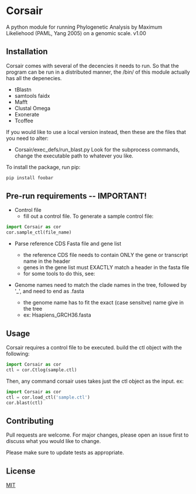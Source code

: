 # Corsair
A python module for running Phylogenetic Analysis by Maximum Likeliehood (PAML, Yang 2005) on a genomic scale.
v1.00

## Installation

Corsair comes with several of the decencies it needs to run. So that the program can be run in a distributed manner, the /bin/ of this module actually has all the depenecies.
- tBlastn
- samtools faidx
- Mafft
- Clustal Omega
- Exonerate
- Tcoffee

If you would like to use a local version instead, then these are the files that you need to alter:
- Corsair/exec_defs/run_blast.py
Look for the subprocess commands, change the executable path to whatever you like.


To install the package, run pip:
```bash
pip install foobar
```

## Pre-run requirements -- IMPORTANT!
- Control file
    - fill out a control file. To generate a sample control file:

```python
import Corsair as cor
cor.sample_ctl(file_name)
```

- Parse reference CDS Fasta file and gene list
    - the reference CDS file needs to contain ONLY the gene or transcript name in the header
    - genes in the gene list must EXACTLY match a header in the fasta file
    - for some tools to do this, see:

- Genome names need to match the clade names in the tree, followed by '_', and need to end as .fasta
    - the genome name has to fit the exact (case sensitve) name give in the tree
    - ex: Hsapiens_GRCH36.fasta

## Usage
Corsair requires a control file to be executed. build the ctl object with the following:

```python
import Corsair as cor
ctl = cor.Ctlog(sample.ctl)
```
Then, any command corsair uses takes just the ctl object as the input. ex:
```python
import Corsair as cor
ctl = cor.load_ctl('sample.ctl')
cor.blast(ctl)
```

## Contributing
Pull requests are welcome. For major changes, please open an issue first to discuss what you would like to change.

Please make sure to update tests as appropriate.

## License
[MIT](https://choosealicense.com/licenses/mit/)